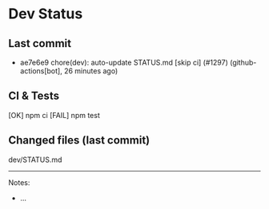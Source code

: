 # Dev Status

## Last commit
- ae7e6e9 chore(dev): auto-update STATUS.md [skip ci] (#1297) (github-actions[bot], 26 minutes ago)
## CI & Tests
[OK] npm ci
[FAIL] npm test

## Changed files (last commit)
dev/STATUS.md

---
Notes:
- ...
